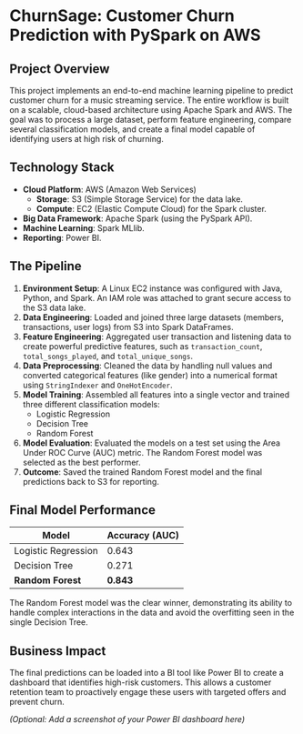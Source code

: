# ChurnSage: Customer Churn Prediction with PySpark on AWS

## Project Overview

This project implements an end-to-end machine learning pipeline to predict customer churn for a music streaming service. The entire workflow is built on a scalable, cloud-based architecture using Apache Spark and AWS. The goal was to process a large dataset, perform feature engineering, compare several classification models, and create a final model capable of identifying users at high risk of churning.

## Technology Stack

* **Cloud Platform**: AWS (Amazon Web Services)
    * **Storage**: S3 (Simple Storage Service) for the data lake.
    * **Compute**: EC2 (Elastic Compute Cloud) for the Spark cluster.
* **Big Data Framework**: Apache Spark (using the PySpark API).
* **Machine Learning**: Spark MLlib.
* **Reporting**: Power BI.

## The Pipeline

1.  **Environment Setup**: A Linux EC2 instance was configured with Java, Python, and Spark. An IAM role was attached to grant secure access to the S3 data lake.
2.  **Data Engineering**: Loaded and joined three large datasets (members, transactions, user logs) from S3 into Spark DataFrames.
3.  **Feature Engineering**: Aggregated user transaction and listening data to create powerful predictive features, such as `transaction_count`, `total_songs_played`, and `total_unique_songs`.
4.  **Data Preprocessing**: Cleaned the data by handling null values and converted categorical features (like gender) into a numerical format using `StringIndexer` and `OneHotEncoder`.
5.  **Model Training**: Assembled all features into a single vector and trained three different classification models:
    * Logistic Regression
    * Decision Tree
    * Random Forest
6.  **Model Evaluation**: Evaluated the models on a test set using the Area Under ROC Curve (AUC) metric. The Random Forest model was selected as the best performer.
7.  **Outcome**: Saved the trained Random Forest model and the final predictions back to S3 for reporting.

## Final Model Performance

| Model                 | Accuracy (AUC) |
| --------------------- | -------------- |
| Logistic Regression   | 0.643          |
| Decision Tree         | 0.271          |
| **Random Forest** | **0.843** |

The Random Forest model was the clear winner, demonstrating its ability to handle complex interactions in the data and avoid the overfitting seen in the single Decision Tree.

## Business Impact

The final predictions can be loaded into a BI tool like Power BI to create a dashboard that identifies high-risk customers. This allows a customer retention team to proactively engage these users with targeted offers and prevent churn.

*(Optional: Add a screenshot of your Power BI dashboard here)*
